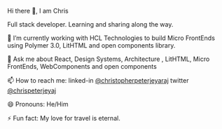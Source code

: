 Hi there 👋, I am Chris

Full stack developer. Learning and sharing along the way.


🔭 I’m currently working with HCL Technologies to build Micro FrontEnds using Polymer 3.0, LitHTML and open components library.

💬 Ask me about React, Design Systems, Architecture , LitHTML, Micro FrontEnds, WebComponents and open components

📫 How to reach me: linked-in [@christopherpeterjeyaraj](https://www.linkedin.com/in/christopherpeterjeyaraj/) twitter [@chrispeterjeyaj](https://twitter.com/chrispeterjeyaj)

😄 Pronouns: He/Him

⚡ Fun fact: My love for travel is eternal.
